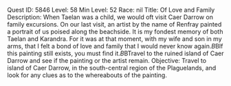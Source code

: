 Quest ID: 5846
Level: 58
Min Level: 52
Race: nil
Title: Of Love and Family
Description: When Taelan was a child, we would oft visit Caer Darrow on family excursions. On our last visit, an artist by the name of Renfray painted a portrait of us poised along the beachside. It is my fondest memory of both Taelan and Karandra. For it was at that moment, with my wife and son in my arms, that I felt a bond of love and family that I would never know again.$B$BIf this painting still exists, you must find it.$B$BTravel to the ruined island of Caer Darrow and see if the painting or the artist remain.
Objective: Travel to island of Caer Darrow, in the south-central region of the Plaguelands, and look for any clues as to the whereabouts of the painting.
